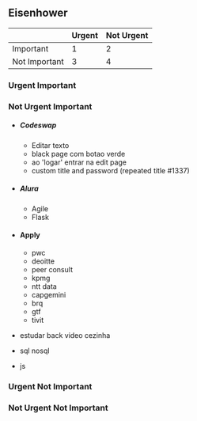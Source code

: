 ## Eisenhower

|               | Urgent | Not Urgent |
|---------------|--------|------------|
| Important     |   1    |    2       |
| Not Important |   3    |    4       | 
	


### Urgent Important 
  
### Not Urgent Important

- ##### Codeswap
  - Editar texto
  - black page com botao verde
  - ao 'logar' entrar na edit page
  - custom title and password (repeated title #1337)

- ##### Alura 
  - Agile
  - Flask  

- #### Apply
  - pwc
  - deoitte
  - peer consult
  - kpmg
  - ntt data
  - capgemini
  - brq
  - gtf
  - tivit
  
- estudar back video cezinha
- sql nosql
- js

### Urgent Not Important

### Not Urgent Not Important
